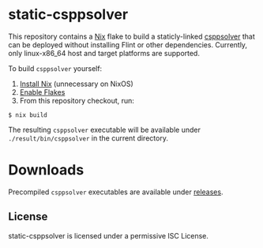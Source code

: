 # static-csppsolver

This repository contains a [Nix](https://nixos.org/) flake to build a
staticly-linked
[csppsolver](https://pkg.go.dev/decred.org/cspp/v2/cmd/csppsolver) that can be
deployed without installing Flint or other dependencies.  Currently, only
linux-x86_64 host and target platforms are supported.

To build `csppsolver` yourself:

1. [Install Nix](https://nixos.org/download/) (unnecessary on NixOS)
2. [Enable Flakes](https://nixos.wiki/wiki/flakes)
3. From this repository checkout, run:

```
$ nix build
```

The resulting `csppsolver` executable will be available under
`./result/bin/csppsolver` in the current directory.

# Downloads

Precompiled `csppsolver` executables are available under
[releases](https://github.com/jrick/static-csppsolver/releases).

## License

static-csppsolver is licensed under a permissive ISC License.
